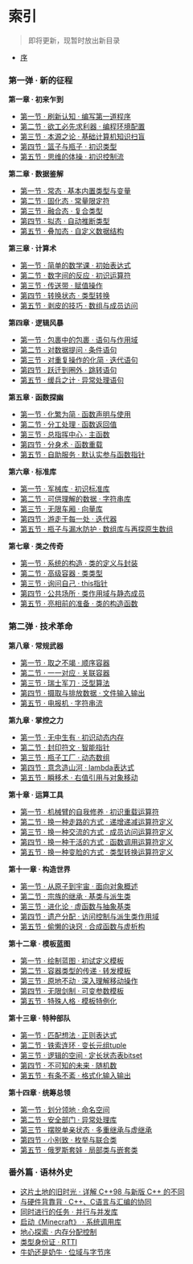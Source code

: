 # 索引

> 即将更新，现暂时放出新目录

* [序](first.md)

### 第一弹 · 新的征程

**第一章 · 初来乍到**

* [第一节 · 刷新认知 · 编写第一道程序](1/1-1.md)
* [第二节 · 欲工必先求利器 · 编程环境配置](1/1-2.md)
* [第三节 · 本源之论 · 基础计算机知识扫盲](1/1-3.md)
* [第四节 · 篮子与瓶子 · 初识类型](1/1-4.md)
* [第五节 · 思维的体操 · 初识控制流](1/1-5.md)

**第二章 · 数据鉴解**

* [第一节 · 常态 · 基本内置类型与变量](1/2-1.md)
* [第二节 · 固化态 · 常量限定符](1/2-2.md)
* [第三节 · 融合态 · 复合类型](1/2-3.md)
* [第四节 · 拟态 · 自动推断类型](1/2-4.md)
* [第五节 · 叠加态 · 自定义数据结构](1/2-5.md)

**第三章 · 计算术**

* [第一节 · 简单的数学课 · 初始表达式](1/3-1.md)
* [第二节 · 数字间的反应 · 初识运算符](1/3-2.md)
* [第三节 · 传送带 · 赋值操作](1/3-3.md)
* [第四节 · 转换状态 · 类型转换](1/3-4.md)
* [第五节 · 剥皮的技巧 · 数组与成员访问](1/3-5.md)

**第四章 · 逻辑风暴**

* [第一节 · 包裹中的包裹 · 语句与作用域](1/4-1.md)
* [第二节 · 对数据提问 · 条件语句](1/4-2.md)
* [第三节 · 对重复操作的化简 · 迭代语句](1/4-3.md)
* [第四节 · 跃迁到圈外 · 跳转语句](1/4-4.md)
* [第五节 · 缓兵之计 · 异常处理语句](1/4-5.md)

**第五章 · 函数探幽**

* [第一节 · 化繁为简 · 函数声明与使用](1/5-1.md)
* [第二节 · 分工处理 · 函数返回值](1/5-2.md)
* [第三节 · 总指挥中心 · 主函数](1/5-3.md)
* [第四节 · 分身术 · 函数重载](1/5-4.md)
* [第五节 · 自助服务 · 默认实参与函数指针](1/5-5.md)

**第六章 · 标准库**

* [第一节 · 军械库 · 初识标准库](1/6.md)
* [第二节 · 可供理解的数据 · 字符串库](1/6-2.md)
* [第三节 · 无限车厢 · 向量库](1/6-3.md)
* [第四节 · 游走于每一处 · 迭代器](1/6-4.md)
* [第五节 · 瓶子与漏水防护 · 数组库与再探原生数组](1/6-5.md)

**第七章 · 类之传奇**

* [第一节 · 系统的构造 · 类的定义与封装](1/7-1.md)
* [第二节 · 高级容器 · 类类型](1/7-2.md)
* [第三节 · 询问自己 · this指针](1/7-3.md)
* [第四节 · 公共场所 · 类作用域与静态成员](1/7-4.md)
* [第五节 · 亮相前的准备 · 类的构造函数](1/7-5.md)

### 第二弹 · 技术革命

**第八章 · 常规武器**

* [第一节 · 取之不竭 · 顺序容器](2/8-1.md)
* [第二节 · 一一对应 · 关联容器](2/8-2.md)
* [第三节 · 瑞士军刀 · 泛型算法](2/8-3.md)
* [第四节 · 摄取与排放数据 · 文件输入输出](2/8-4.md)
* [第五节 · 电报机 · 字符串流](2/8-5.md)

**第九章 · 掌控之力**

* [第一节 · 无中生有 · 初识动态内存](2/9-1.md)
* [第二节 · 封印符文 · 智能指针](2/9-2.md)
* [第三节 · 瓶子工厂 · 动态数组](2/9-3.md)
* [第四节 · 意念造山河 · lambda表达式](2/9-4.md)
* [第五节 · 瞬移术 · 右值引用与对象移动](2/9-5.md)

**第十章 · 运算工具**

* [第一节 · 机械臂的自我修养 · 初识重载运算符](2/10-1.md)
* [第二节 · 换一种走路的方式 · 递增递减运算符定义](2/10-2.md)
* [第三节 · 换一种交流的方式 · 成员访问运算符定义](2/10-3.md)
* [第四节 · 换一种干活的方式 · 函数调用运算符定义](2/10-4.md)
* [第五节 · 换一种变脸的方式 · 类型转换运算符定义](2/10-5.md)

**第十一章 · 构造世界**

* [第一节 · 从原子到宇宙 · 面向对象概述](2/11-1.md)
* [第二节 · 宗族的继承 · 基类与派生类](2/11-2.md)
* [第三节 · 进化论 · 虚函数与抽象基类](2/11-3.md)
* [第四节 · 遗产分配 · 访问控制与派生类作用域](2/11-4.md)
* [第五节 · 偷懒的诀窍 · 合成函数与虚析构](2/11-5.md)


**第十二章 · 模板蓝图**

* [第一节 · 绘制蓝图 · 初试定义模板](2/12-1.md)
* [第二节 · 容器类型的传递 · 转发模板](2/12-2.md)
* [第三节 · 原地不动 · 深入理解移动操作](2/12-3.md)
* [第四节 · 无限剑制 · 可变参数模板](2/12-4.md)
* [第五节 · 特殊人格 · 模板特例化](2/12-5.md)

**第十三章 · 特种部队**

* [第一节 · 匹配想法 · 正则表达式](2/13-1.md)
* [第二节 · 铁索连环 · 变长元组tuple](2/13-2.md)
* [第三节 · 逻辑的空间 · 定长状态表bitset](2/13-3.md)
* [第四节 · 不可知的未来 · 随机数](2/13-4.md)
* [第五节 · 有条不紊 · 格式化输入输出](2/13-5.md)

**第十四章 · 统筹总领**

* [第一节 · 划分领地 · 命名空间](2/14-1.md)
* [第二节 · 安全部门 · 异常处理库](2/14-2.md)
* [第三节 · 摆脱单亲状态 · 多重继承与虚继承](2/14-3.md)
* [第四节 · 小别致 · 枚举与联合类](2/14-4.md)
* [第五节 · 俄罗斯套娃 · 局部类与嵌套类](2/14-5.md)

### 番外篇 · 语林外史

* [这片土地的旧时光 · 详解 C++98 与新版 C++ 的不同](ex/1.md)
* [与硬件背靠背 · C++、C语言与汇编的协同](ex/2.md)
* [同时进行的任务 · 并行与并发库](ex/3.md)
* [启动《Minecraft》 · 系统调用库](ex/4.md)
* [地心探索 · 内存分配控制](ex/5.md)
* [类型身份证 · RTTI](ex/6.md)
* [牛奶还是奶牛 · 位域与字节序](ex/7.md)

